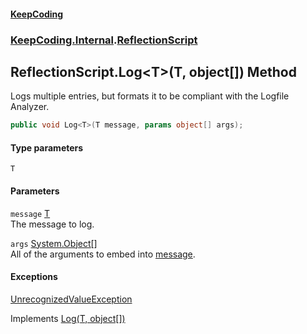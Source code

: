 #### [KeepCoding](index.md 'index')
### [KeepCoding.Internal](KeepCoding_Internal.md 'KeepCoding.Internal').[ReflectionScript](KeepCoding_Internal_ReflectionScript.md 'KeepCoding.Internal.ReflectionScript')
## ReflectionScript.Log&lt;T&gt;(T, object[]) Method
Logs multiple entries, but formats it to be compliant with the Logfile Analyzer.  
```csharp
public void Log<T>(T message, params object[] args);
```
#### Type parameters
<a name='KeepCoding_Internal_ReflectionScript_Log_T_(T_object__)_T'></a>
`T`  
  
#### Parameters
<a name='KeepCoding_Internal_ReflectionScript_Log_T_(T_object__)_message'></a>
`message` [T](KeepCoding_Internal_ReflectionScript_Log_T_(T_object__).md#KeepCoding_Internal_ReflectionScript_Log_T_(T_object__)_T 'KeepCoding.Internal.ReflectionScript.Log&lt;T&gt;(T, object[]).T')  
The message to log.
  
<a name='KeepCoding_Internal_ReflectionScript_Log_T_(T_object__)_args'></a>
`args` [System.Object](https://docs.microsoft.com/en-us/dotnet/api/System.Object 'System.Object')[[]](https://docs.microsoft.com/en-us/dotnet/api/System.Array 'System.Array')  
All of the arguments to embed into [message](KeepCoding_Internal_ReflectionScript_Log_T_(T_object__).md#KeepCoding_Internal_ReflectionScript_Log_T_(T_object__)_message 'KeepCoding.Internal.ReflectionScript.Log&lt;T&gt;(T, object[]).message').
  
#### Exceptions
[UnrecognizedValueException](KeepCoding_Internal_UnrecognizedValueException.md 'KeepCoding.Internal.UnrecognizedValueException')  

Implements [Log<T>(T, object[])](KeepCoding_ILog_Log_T_(T_object__).md 'KeepCoding.ILog.Log&lt;T&gt;(T, object[])')  
